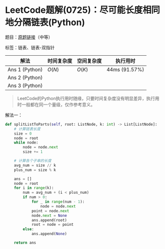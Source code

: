 # LeetCode题解(0725)：尽可能长度相同地分隔链表(Python)

题目：[原题链接](https://leetcode-cn.com/problems/split-linked-list-in-parts/)（中等）

标签：链表、链表-双指针

| 解法           | 时间复杂度 | 空间复杂度 | 执行用时      |
| -------------- | ---------- | ---------- | ------------- |
| Ans 1 (Python) | $O(N)$     | $O(K)$     | 44ms (91.57%) |
| Ans 2 (Python) |            |            |               |
| Ans 3 (Python) |            |            |               |

>  LeetCode的Python执行用时随缘，只要时间复杂度没有明显差异，执行用时一般都在同一个量级，仅作参考意义。

解法一：

```python
def splitListToParts(self, root: ListNode, k: int) -> List[ListNode]:
    # 计算链表长度
    size = 0
    node = root
    while node:
        node = node.next
        size += 1

    # 计算各个子串的长度
    avg_num = size // k
    plus_num = size % k

    ans = []
    node = root
    for i in range(k):
        num = avg_num + (i < plus_num)
        if num > 0:
            for _ in range(num - 1):
                node = node.next
            point = node.next
            node.next = None
            ans.append(root)
            root = node = point
        else:
            ans.append(None)

    return ans
```